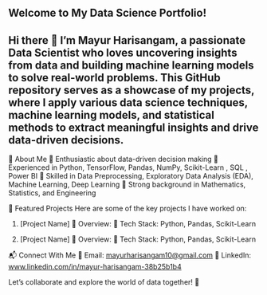 ## Welcome to My Data Science Portfolio!
## Hi there 👋 I’m Mayur Harisangam, a passionate Data Scientist who loves uncovering insights from data and building machine learning models to solve real-world problems. This GitHub repository serves as a showcase of my projects, where I apply various data science techniques, machine learning models, and statistical methods to extract meaningful insights and drive data-driven decisions.

<!--
**IamMayur95/IamMayur95** is a ✨ _special_ ✨ repository because its `README.md` (this file) appears on your GitHub profile.

Here are some ideas to get you started:

- 🔭 I’m currently working on ...
- 🌱 I’m currently learning ...
- 👯 I’m looking to collaborate on ...
- 🤔 I’m looking for help with ...
- 💬 Ask me about ...
- 📫 How to reach me: ...
- 😄 Pronouns: ...
- ⚡ Fun fact: ...
-->

🚀 About Me
🔹 Enthusiastic about data-driven decision making
🔹 Experienced in Python, TensorFlow, Pandas, NumPy, Scikit-Learn , SQL , Power BI
🔹 Skilled in Data Preprocessing, Exploratory Data Analysis (EDA), Machine Learning, Deep Learning
🔹 Strong background in Mathematics, Statistics, and Engineering

📌 Featured Projects
Here are some of the key projects I have worked on:

1. [Project Name]
🔹 Overview:
🔹 Tech Stack: Python, Pandas, Scikit-Learn

2. [Project Name]
🔹 Overview: 
🔹 Tech Stack: Python, Pandas, Scikit-Learn

📬 Connect With Me
📧 Email: mayurharisangam10@gmail.com
🔗 LinkedIn: www.linkedin.com/in/mayur-harisangam-38b25b1b4

Let’s collaborate and explore the world of data together! 🚀
